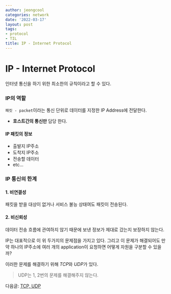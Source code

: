 ```yaml
---
author: jeongcool
categories: network
date: '2022-03-17'
layout: post
tags:
- protocol
- TIL
title: IP - Internet Protocol
---
```


# IP - Internet Protocol
인터넷 통신을 하기 위한 최소한의 규칙이라고 할 수 있다.

### IP의 역할
`패킷 - packet`이라는 통신 단위로 데이터를 지정한 IP Address에 전달한다.
- **호스트간의 통신만** 담당 한다.

#### IP 패킷의 정보
- 출발지 IP주소
- 도착지 IP주소
- 전송할 데이터
- etc...

### IP 통신의 한계
#### 1. 비연결성
패킷을 받을 대상이 없거나 서비스 불능 상태여도 패킷이 전송된다.
  
#### 2. 비신뢰성 
데이터 전송 흐름에 관여하지 않기 때문에 보낸 정보가 제대로 갔는지 보장하지 않는다.

IP는 대표적으로 이 위 두가지의 문제점을 가지고 있다. 그리고 이 문제가 해결되어도 만약 하나의 IP주소에 여러 개의 application이 요청하면 어떻게 자원을 구분할 수 있을까?

이러한 문제를 해결하기 위해 *TCP*와 *UDP*가 있다.
> UDP는 1, 2번의 문제를 해결해주지 않는다.

다음글: [TCP, UDP](tcp-udp.md)